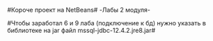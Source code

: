#Короче проект на NetBeans#
-Лабы 2 модуля-


#Чтобы заработал 6 и 9 лаба (подключение к бд) нужно указать в библиотеке на jar файл mssql-jdbc-12.4.2.jre8.jar#
